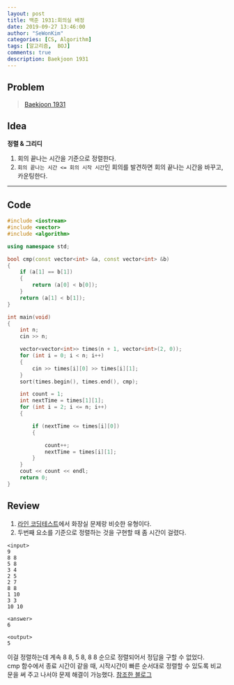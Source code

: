 ```yaml
---
layout: post
title: 백준 1931:회의실 배정
date: 2019-09-27 13:46:00
author: "SeWonKim"
categories: [CS, Algorithm]
tags: [알고리즘,  BOJ]
comments: true
description: Baekjoon 1931
---
```


## Problem

> [Baekjoon 1931](https://www.acmicpc.net/problem/1931)

## Idea

**정렬 & 그리디**

1. 회의 끝나는 시간을 기준으로 정렬한다.
2. `회의 끝나는 시간 <= 회의 시작 시간`인 회의를 발견하면 회의 끝나는 시간을 바꾸고, 카운팅한다.

---

## Code

```cpp
#include <iostream>
#include <vector>
#include <algorithm>

using namespace std;

bool cmp(const vector<int> &a, const vector<int> &b)
{
    if (a[1] == b[1])
    {
        return (a[0] < b[0]);
    }
    return (a[1] < b[1]);
}

int main(void)
{
    int n;
    cin >> n;

    vector<vector<int>> times(n + 1, vector<int>(2, 0));
    for (int i = 0; i < n; i++)
    {
        cin >> times[i][0] >> times[i][1];
    }
    sort(times.begin(), times.end(), cmp);

    int count = 1;
    int nextTime = times[1][1];
    for (int i = 2; i <= n; i++)
    {

        if (nextTime <= times[i][0])
        {

            count++;
            nextTime = times[i][1];
        }
    }
    cout << count << endl;
    return 0;
}
```

## Review

1. [라인 코딩테스트](https://sewonkimm.github.io/etc/2019/09/22/LineTest.html)에서 화장실 문제랑 비슷한 유형이다.
2. 두번째 요소를 기준으로 정렬하는 것을 구현할 때 좀 시간이 걸렸다.

```
<input>
9
8 8
5 8
3 4
2 5
2 7
8 8
1 10
3 3
10 10

<answer>
6

<output>
5
```

이걸 정렬하는데 계속 8 8, 5 8, 8 8 순으로 정렬되어서 정답을 구할 수 없었다.  
cmp 함수에서 종료 시간이 같을 때, 시작시간이 빠른 순서대로 정렬할 수 있도록 비교문을 써 주고 나서야 문제 해결이 가능했다. [참조한 블로그](https://kim6394.tistory.com/67)
